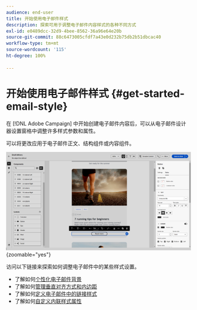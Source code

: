 ```yaml
---
audience: end-user
title: 开始使用电子邮件样式
description: 探索可用于调整电子邮件内容样式的各种不同方式
exl-id: e0489dcc-32d9-4bee-8562-36a96e64e20b
source-git-commit: 88c6473005cfdf7a43e0d232b75db2b51dbcac40
workflow-type: tm+mt
source-wordcount: '115'
ht-degree: 100%

---
```


# 开始使用电子邮件样式 {#get-started-email-style}

在 [!DNL Adobe Campaign] 中开始创建电子邮件内容后，可以从电子邮件设计器设置窗格中调整许多样式参数和属性。

可以将更改应用于电子邮件正文、结构组件或内容组件。

![](assets/email_designer_content_components_settings.png){zoomable="yes"}

访问以下链接来探索如何调整电子邮件中的某些样式设置。

* 了解如何[个性化电子邮件背景](backgrounds.md)
* 了解如何[管理垂直对齐方式和内边距](alignment-and-padding.md)
* 了解如何[定义电子邮件中的链接样式](styling-links.md)
* 了解如何[自定义内联样式属性](inline-styling.md)
